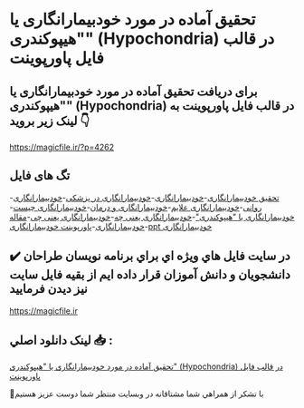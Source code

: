 # تحقیق آماده در مورد خودبیمارانگاری یا "هیپوکندری" (Hypochondria) در قالب فایل پاورپوینت

## برای دریافت تحقیق آماده در مورد خودبیمارانگاری یا "هیپوکندری" (Hypochondria) در قالب فایل پاورپوینت به لینک زیر بروید 👇

https://magicfile.ir/?p=4262

## تگ های فایل

-[تحقیق خودبیمارانگاری](https://magicfile.ir/product/%d8%aa%d8%ad%d9%82%db%8c%d9%82-%d8%ae%d9%88%d8%af%d8%a8%db%8c%d9%85%d8%a7%d8%b1%d8%a7%d9%86%da%af%d8%a7%d8%b1%db%8c-%d9%be%d8%a7%d9%88%d8%b1%d9%be%d9%88%db%8c%d9%86%d8%aa/)-[خودبیمارانگاری](https://magicfile.ir/product/%d8%aa%d8%ad%d9%82%db%8c%d9%82-%d8%ae%d9%88%d8%af%d8%a8%db%8c%d9%85%d8%a7%d8%b1%d8%a7%d9%86%da%af%d8%a7%d8%b1%db%8c-%d9%be%d8%a7%d9%88%d8%b1%d9%be%d9%88%db%8c%d9%86%d8%aa/)-[خودبیمارانگاری در پزشکی](https://magicfile.ir/product/%d8%aa%d8%ad%d9%82%db%8c%d9%82-%d8%ae%d9%88%d8%af%d8%a8%db%8c%d9%85%d8%a7%d8%b1%d8%a7%d9%86%da%af%d8%a7%d8%b1%db%8c-%d9%be%d8%a7%d9%88%d8%b1%d9%be%d9%88%db%8c%d9%86%d8%aa/)-[خودبیمارانگاری روانی](https://magicfile.ir/product/%d8%aa%d8%ad%d9%82%db%8c%d9%82-%d8%ae%d9%88%d8%af%d8%a8%db%8c%d9%85%d8%a7%d8%b1%d8%a7%d9%86%da%af%d8%a7%d8%b1%db%8c-%d9%be%d8%a7%d9%88%d8%b1%d9%be%d9%88%db%8c%d9%86%d8%aa/)-[خودبیمارانگاری علایم](https://magicfile.ir/product/%d8%aa%d8%ad%d9%82%db%8c%d9%82-%d8%ae%d9%88%d8%af%d8%a8%db%8c%d9%85%d8%a7%d8%b1%d8%a7%d9%86%da%af%d8%a7%d8%b1%db%8c-%d9%be%d8%a7%d9%88%d8%b1%d9%be%d9%88%db%8c%d9%86%d8%aa/)-[خودبیمارانگاری و درمان](https://magicfile.ir/product/%d8%aa%d8%ad%d9%82%db%8c%d9%82-%d8%ae%d9%88%d8%af%d8%a8%db%8c%d9%85%d8%a7%d8%b1%d8%a7%d9%86%da%af%d8%a7%d8%b1%db%8c-%d9%be%d8%a7%d9%88%d8%b1%d9%be%d9%88%db%8c%d9%86%d8%aa/)-[خودبیمارانگاری چیست](https://magicfile.ir/product/%d8%aa%d8%ad%d9%82%db%8c%d9%82-%d8%ae%d9%88%d8%af%d8%a8%db%8c%d9%85%d8%a7%d8%b1%d8%a7%d9%86%da%af%d8%a7%d8%b1%db%8c-%d9%be%d8%a7%d9%88%d8%b1%d9%be%d9%88%db%8c%d9%86%d8%aa/)-[خودبیمارانگاری یا "هیپوکندری"](https://magicfile.ir/product/%d8%aa%d8%ad%d9%82%db%8c%d9%82-%d8%ae%d9%88%d8%af%d8%a8%db%8c%d9%85%d8%a7%d8%b1%d8%a7%d9%86%da%af%d8%a7%d8%b1%db%8c-%d9%be%d8%a7%d9%88%d8%b1%d9%be%d9%88%db%8c%d9%86%d8%aa/)-[خودبیمارانگاری یعنی چه](https://magicfile.ir/product/%d8%aa%d8%ad%d9%82%db%8c%d9%82-%d8%ae%d9%88%d8%af%d8%a8%db%8c%d9%85%d8%a7%d8%b1%d8%a7%d9%86%da%af%d8%a7%d8%b1%db%8c-%d9%be%d8%a7%d9%88%d8%b1%d9%be%d9%88%db%8c%d9%86%d8%aa/)-[خودبیمارانگاری یعنی چی](https://magicfile.ir/product/%d8%aa%d8%ad%d9%82%db%8c%d9%82-%d8%ae%d9%88%d8%af%d8%a8%db%8c%d9%85%d8%a7%d8%b1%d8%a7%d9%86%da%af%d8%a7%d8%b1%db%8c-%d9%be%d8%a7%d9%88%d8%b1%d9%be%d9%88%db%8c%d9%86%d8%aa/)-[مقاله خودبیمارانگاری](https://magicfile.ir/product/%d8%aa%d8%ad%d9%82%db%8c%d9%82-%d8%ae%d9%88%d8%af%d8%a8%db%8c%d9%85%d8%a7%d8%b1%d8%a7%d9%86%da%af%d8%a7%d8%b1%db%8c-%d9%be%d8%a7%d9%88%d8%b1%d9%be%d9%88%db%8c%d9%86%d8%aa/)-[پاورپوینت خودبیمارانگاری](https://magicfile.ir/product/%d8%aa%d8%ad%d9%82%db%8c%d9%82-%d8%ae%d9%88%d8%af%d8%a8%db%8c%d9%85%d8%a7%d8%b1%d8%a7%d9%86%da%af%d8%a7%d8%b1%db%8c-%d9%be%d8%a7%d9%88%d8%b1%d9%be%d9%88%db%8c%d9%86%d8%aa/)-[ppt خودبیمارانگاری](https://magicfile.ir/product/%d8%aa%d8%ad%d9%82%db%8c%d9%82-%d8%ae%d9%88%d8%af%d8%a8%db%8c%d9%85%d8%a7%d8%b1%d8%a7%d9%86%da%af%d8%a7%d8%b1%db%8c-%d9%be%d8%a7%d9%88%d8%b1%d9%be%d9%88%db%8c%d9%86%d8%aa/)

## ✔️ در سايت فايل هاي ويژه اي براي برنامه نويسان طراحان دانشجويان و دانش آموزان قرار داده ايم از بقيه فايل سايت نيز ديدن فرماييد

https://magicfile.ir


## لينک دانلود اصلي 📥 :

[تحقیق آماده در مورد خودبیمارانگاری یا "هیپوکندری" (Hypochondria) در قالب فایل پاورپوینت](https://magicfile.ir/product/%d8%aa%d8%ad%d9%82%db%8c%d9%82-%d8%ae%d9%88%d8%af%d8%a8%db%8c%d9%85%d8%a7%d8%b1%d8%a7%d9%86%da%af%d8%a7%d8%b1%db%8c-%d9%be%d8%a7%d9%88%d8%b1%d9%be%d9%88%db%8c%d9%86%d8%aa/) 


🙏با تشکر از همراهي شما مشتاقانه در وبسایت منتظر شما دوست عزیز هستیم

